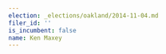 ```yaml
---
election: _elections/oakland/2014-11-04.md
filer_id: ''
is_incumbent: false
name: Ken Maxey
---
```

